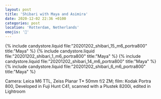 ```yaml
---
layout: post
title: 'Shibari with Maya and Asimira'
date: 2020-12-02 22:36 +0100
categories: post
location: 'Rotterdam, Netherlands'
emojis: '🔞'
---
```


{% include candystore.liquid file:"20201202_shibari_15_m6_portra800" title:"Maya" %}
{% include candystore.liquid file:"20201202_shibari_1_m6_portra800" title:"Maya" %}
{% include candystore.liquid file:"20201202_shibari_14_m6_portra800" title:"Maya" %}
{% include candystore.liquid file:"20201202_shibari_6_m6_portra800" title:"Maya" %}

Camera: Leica M6 TTL, Zeiss Planar T\* 50mm f/2 ZM; film: Kodak Portra 800, Developed in Fuji Hunt C41, scanned with a Plustek 8200i, edited in Lightroom

